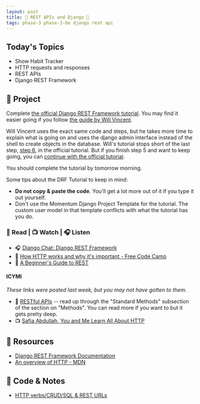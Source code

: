 ```yaml
---
layout: post
title: 🐻 REST APIs and Django 🐻
tags: phase-3 phase-3-be django rest api
---
```


## Today's Topics

- Show Habit Tracker
- HTTP requests and responses
- REST APIs
- Django REST Framework

## 🎯 Project

Complete [the official Django REST Framework tutorial](https://www.django-rest-framework.org/tutorial/1-serialization/). You may find it easier going if you follow [the guide by Will Vincent](https://learndjango.com/tutorials/official-django-rest-framework-tutorial-beginners).

Will Vincent uses the exact same code and steps, but he takes more time to explain what is going on and uses the django admin interface instead of the shell to create objects in the database. Will's tutorial stops short of the last step, [step 6](https://www.django-rest-framework.org/tutorial/6-viewsets-and-routers/), in the official tutorial. But if you finish step 5 and want to keep going, you can [continue with the official tutorial](https://www.django-rest-framework.org/tutorial/6-viewsets-and-routers/).

You should complete the tutorial by tomorrow morning.

Some tips about the DRF Tutorial to keep in mind:

- **Do not copy & paste the code**. You'll get a lot more out of it if you type it out yourself.
- Don't use the Momentum Django Project Template for the tutorial. The custom user model in that template conflicts with what the tutorial has you do.

### 📖 Read | 📺 Watch | 🎧 Listen

- 🎧 [Django Chat: Django REST Framework](https://djangochat.com/episodes/django-rest-framework)
- 📖 [How HTTP works and why it's important - Free Code Camp](https://www.freecodecamp.org/news/how-the-internet-works/)
- 📖 [A Beginner's Guide to REST](https://mlsdev.com/blog/81-a-beginner-s-tutorial-for-understanding-restful-api)

#### ICYMI

_These links were posted last week, but you may not have gotten to them._

- 📖 [RESTful APIs](https://restful-api-design.readthedocs.io/en/latest/intro.html) -- read up through the "Standard Methods" subsection of the section on "Methods". You can read more if you want to but it gets pretty deep.
- 📺 [Safia Abdullah, You and Me Learn All About HTTP](https://dev.to/captainsafia/you-and-me-learn-all-about-http-with-safia-abdalla-3nd0)

## 🔖 Resources

- [Django REST Framework Documentation](https://www.django-rest-framework.org/)
- [An overview of HTTP - MDN](https://developer.mozilla.org/en-US/docs/Web/HTTP/Overview)

## 🦉 Code & Notes

- [HTTP verbs/CRUD/SQL & REST URLs](https://docs.google.com/document/d/14nBPDt05rO7tFK3Pphq_CjjQhxLVmW3uNmncA7z88RY/edit?usp=sharing)
